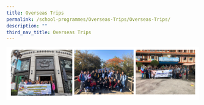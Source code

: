 ```yaml
---
title: Overseas Trips
permalink: /school-programmes/Overseas-Trips/Overseas-Trips/
description: ""
third_nav_title: Overseas Trips
---
```

![](/images/School%20Programmes/Overseas%20Trips/O01.png)